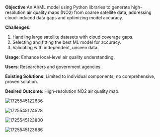 **Objective**:An AI/ML model using Python libraries to generate high-resolution air quality maps (NO2) from coarse satellite data, addressing cloud-induced data gaps and optimizing model accuracy.

**Challenges**:
1. Handling large satellite datasets with cloud coverage gaps.
2. Selecting and fitting the best ML model for accuracy.
3. Validating with independent, unseen data.

**Usage**: Enhance local-level air quality understanding.

**Users**: Researchers and government agencies.

**Existing Solutions**: Limited to individual components; no comprehensive, proven solution.

**Desired Outcome**: High-resolution NO2 air quality map.


![1725545122636](https://github.com/user-attachments/assets/23690ac0-05a8-4232-8493-5ef5bd31d1df)

![1725545124528](https://github.com/user-attachments/assets/6ab2678d-c166-46ef-9259-1452b17bccc5)

![1725545123800](https://github.com/user-attachments/assets/2277d93a-50ab-41a6-8418-5d174d3e39dc)

![1725545123686](https://github.com/user-attachments/assets/be6d03f3-1e33-4dc1-98a7-7d96daa08c3f)


